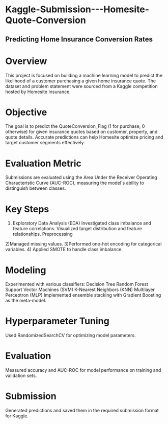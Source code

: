 # Kaggle-Submission---Homesite-Quote-Conversion
## Predicting Home Insurance Conversion Rates
# Overview
This project is focused on building a machine learning model to predict the likelihood of a customer purchasing a given home insurance quote. The dataset and problem statement were sourced from a Kaggle competition hosted by Homesite Insurance.

# Objective
The goal is to predict the QuoteConversion_Flag (1 for purchase, 0 otherwise) for given insurance quotes based on customer, property, and quote details. Accurate predictions can help Homesite optimize pricing and target customer segments effectively.

# Evaluation Metric
Submissions are evaluated using the Area Under the Receiver Operating Characteristic Curve (AUC-ROC), measuring the model's ability to distinguish between classes.

# Key Steps
1) Exploratory Data Analysis (EDA)
Investigated class imbalance and feature correlations.
Visualized target distribution and feature relationships.
Preprocessing

2)Managed missing values.
3)Performed one-hot encoding for categorical variables.
4) Applied SMOTE to handle class imbalance.

# Modeling
Experimented with various classifiers:
Decision Tree
Random Forest
Support Vector Machines (SVM)
K-Nearest Neighbors (KNN)
Multilayer Perceptron (MLP)
Implemented ensemble stacking with Gradient Boosting as the meta-model.

# Hyperparameter Tuning
Used RandomizedSearchCV for optimizing model parameters.

# Evaluation
Measured accuracy and AUC-ROC for model performance on training and validation sets.

# Submission
Generated predictions and saved them in the required submission format for Kaggle.
